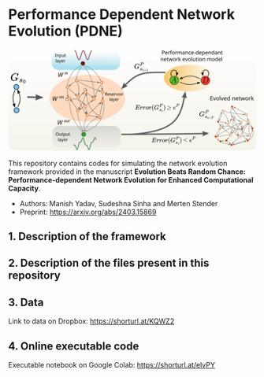 # Performance Dependent Network Evolution (PDNE)

<p align="center">
<img src="https://github.com/maneesh51/PDNE/blob/main/Fig1.png">
</p>

This repository contains codes for simulating the network evolution framework provided in the manuscript 
**Evolution Beats Random Chance: Performance-dependent Network Evolution for Enhanced Computational Capacity**. 
- Authors: Manish Yadav, Sudeshna Sinha and Merten Stender
- Preprint: https://arxiv.org/abs/2403.15869

## 1. Description of the framework

## 2. Description of the files present in this repository

## 3. Data
Link to data on Dropbox: https://shorturl.at/KQWZ2

## 4. Online executable code
Executable notebook on Google Colab: https://shorturl.at/elvPY
